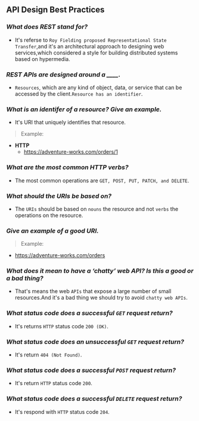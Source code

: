 ## **API Design Best Practices**

### ***What does REST stand for?***

- It's referse to `Roy Fielding proposed Representational State Transfer`,and it's an architectural approach to designing web services,which considered a style for building distributed systems based on hypermedia.

### ***REST APIs are designed around a ____.***

-  `Resources`, which are any kind of object, data, or service that can be accessed by the client.`Resource has an identifier`.

### ***What is an identifer of a resource? Give an example.***

- It's URI that uniquely identifies that resource.

>Example:

- **HTTP**
   - https://adventure-works.com/orders/1

### ***What are the most common HTTP verbs?***

- The most common operations are `GET, POST, PUT, PATCH, and DELETE`.


### ***What should the URIs be based on?***


- The `URIs` should be based on `nouns` the resource and not `verbs` the operations on the resource.

### ***Give an example of a good URI.***

>Example:
- https://adventure-works.com/orders 

### ***What does it mean to have a ‘chatty’ web API? Is this a good or a bad thing?***

- That's means the web `APIs` that expose a large number of small resources.And it's a bad thing we should try to avoid `chatty web APIs`.

### ***What status code does a successful `GET` request return?***

- It's  returns `HTTP` status code `200 (OK)`.

### ***What status code does an unsuccessful `GET` request return?***


- It's return `404 (Not Found)`.

### ***What status code does a successful `POST` request return?***

- It's return `HTTP` status code `200`.

### ***What status code does a successful `DELETE` request return?***

- It's  respond with `HTTP` status code `204`.

